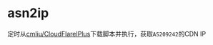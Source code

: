 # asn2ip
定时从[cmliu/CloudFlareIPlus](https://github.com/cmliu/CloudFlareIPlus/)下载脚本并执行，获取`AS209242`的CDN IP  
